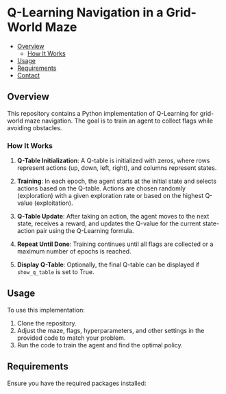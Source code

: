 # Q-Learning Navigation in a Grid-World Maze

- [Overview](#overview)
  - [How It Works](#how-it-works)
- [Usage](#usage)
- [Requirements](#requirements)
- [Contact](#contact)

## Overview

This repository contains a Python implementation of Q-Learning for grid-world maze navigation. The goal is to train an agent to collect flags while avoiding obstacles. 

### How It Works

1. **Q-Table Initialization**: A Q-table is initialized with zeros, where rows represent actions (up, down, left, right), and columns represent states.

2. **Training**: In each epoch, the agent starts at the initial state and selects actions based on the Q-table. Actions are chosen randomly (exploration) with a given exploration rate or based on the highest Q-value (exploitation).

3. **Q-Table Update**: After taking an action, the agent moves to the next state, receives a reward, and updates the Q-value for the current state-action pair using the Q-Learning formula.

4. **Repeat Until Done**: Training continues until all flags are collected or a maximum number of epochs is reached.

5. **Display Q-Table**: Optionally, the final Q-table can be displayed if `show_q_table` is set to True.

## Usage

To use this implementation:

1. Clone the repository.
2. Adjust the maze, flags, hyperparameters, and other settings in the provided code to match your problem.
3. Run the code to train the agent and find the optimal policy.

## Requirements

Ensure you have the required packages installed:

